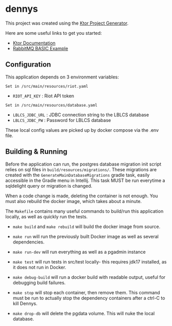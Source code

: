 # dennys

This project was created using the [Ktor Project Generator](https://start.ktor.io).

Here are some useful links to get you started:

- [Ktor Documentation](https://ktor.io/docs/home.html)
- [RabbitMQ BASIC Example](https://www.rabbitmq.com/tutorials/tutorial-one-java)

## Configuration

This application depends on 3 environment variables:

`Set in /src/main/resources/riot.yaml`
- `RIOT_API_KEY` : Riot API token

`Set in /src/main/resources/database.yaml`
- `LBLCS_JDBC_URL` : JDBC connection string to the LBLCS database
- `LBLCS_JDBC_PW` : Password for LBLCS database

These local config values are picked up by docker compose via the .env file.

## Building & Running

Before the application can run, the postgres database migration init script 
relies on sql files in `build/resources/migrations/`. These migrations are 
created with the `GenerateMainDatabaseMigrations` gradle task, easily accessible 
in the Gradle menu in Intellij. This task MUST be run everytime a sqldelight 
query or migration is changed.

When a code change is made, deleting the container is not enough. You must also
rebuild the docker image, which takes about a minute.

The `Makefile` contains many useful commands to build/run this application locally, as well as quickly run the tests. 

- `make build` and `make rebuild` will build the docker image from source.

- `make run` will run the previously built Docker image as well as several
dependencies.

- `make run-dev` will run everything as well as a pgadmin instance


- `make test` will run tests in src/test locally- this requires jdk17 installed, as it does not run in Docker.

- `make debug-build` will run a docker build with readable output, useful for
debugging build failures.

- `make stop` will stop each container, then remove them. This command must be
run to actually stop the dependency containers after a ctrl-C to kill Dennys.

- `make drop-db` will delete the pgdata volume. This will nuke the local
database.
